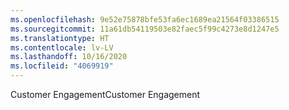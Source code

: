 ```yaml
---
ms.openlocfilehash: 9e52e75878bfe53fa6ec1689ea21564f03386515
ms.sourcegitcommit: 11a61db54119503e82faec5f99c4273e8d1247e5
ms.translationtype: HT
ms.contentlocale: lv-LV
ms.lasthandoff: 10/16/2020
ms.locfileid: "4069919"
---
```

<span data-ttu-id="aea6b-101">Customer Engagement</span><span class="sxs-lookup"><span data-stu-id="aea6b-101">Customer Engagement</span></span>